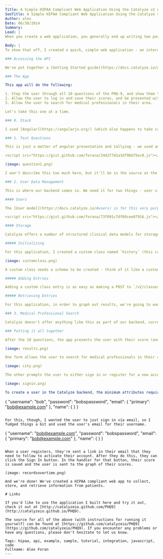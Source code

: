 ```yaml
---
Title: A Simple HIPAA Compliant Web Application Using the Catalyze v2 API
SeoTitle: A Simple HIPAA Compliant Web Application Using the Catalyze v2 API
Author: alex
Date: 06/30/2014
Summary: 
Lead: |
When you create a web application, you generally end up writing two parts - the web frontend, and a backend to power it. The backend is responsible for storing data and authenticating users, and can be quite a pain to put together and maintain. We have good news - **the Catalyze HIPAA compliant API can serve as your entire backend**. It's a REST API, meaning that it's quite painless for you to use.

Body: |
To show that off, I created a quick, simple web application - an interactive version of the [PHQ-9 Depression Questionnaire](http://www.integration.samhsa.gov/images/res/PHQ%20-%20Questions.pdf), designed to help detect and track depressive disorders.

### Accessing the API

We've put together a [Getting Started guide](https://docs.catalyze.io/guides/api/latest/getting_started/README.html) to help you get rolling. For this application, we'll need an API key, which that guide describes how to get.

### The App

This app will do the following:

1. Step the user through all 10 questions of the PHQ-9, and show them their score at the end.
2. Allow the user to log in and save their scores, and be presented with all of their scores graphed over time.
3. Allow the user to search for medical professionals in their area.

Let's take this one at a time.

### 0. Stack

I used [Angular](https://angularjs.org/) (which also happens to take care of CORS headers for us)  with the [ngRoute](https://docs.angularjs.org/api/ngRoute) extension to create this as a single-page app. I also used [ChartJS](http://chartjs.org/) to display historical results.

### 1. Test Questions

This is just a matter of angular presentation and tallying - we used an array, and presented those sequentially to the user.

<script src="https://gist.github.com/forana/24d2f7d1a3df9bbf5ec8.js"></script>

(image: question1.png)

I won't describe this too much here, but it'll be in the source at the end.

### 2. User Data Management

This is where our backend comes in. We need it for two things - user signup/authentication, and score (data) storage.

#### Users

The [User model](https://docs.catalyze.io/#users) is for this very purpose. A user can sign up via an HTTP POST to `/v2/users`, sign in via a POST to `/v2/auth/signin`, and sign out via a GET to `/v2/auth/signout`. To work with this more easily, I created a short angular service for working with the Catalyze API (this isn't intended to serve as an SDK, though one of those may be coming soon - stay tuned!).

<script src="https://gist.github.com/forana/73f091c7df60cee07916.js"></script>

#### Storage

Catalyze offers a number of structured clinical data models for storage, but all of them do more than what we really need here. That's fine - we can create a [Custom Class](https://docs.catalyze.io/#custom-classes) to do what we need.

##### Initializing

For this application, I created a custom class named `history` (this can be done from the [dashboard](https://dashboard.catalyze.io/) - see our [Getting Started guide](https://docs.catalyze.io/guides/api/latest/getting_started/README.html)).

(image: customclass.png)

A custom class needs a schema to be created - think of it like a custom SQL table. All created entries come with a `createdAt` field, which gets auto-populated with the timestamp at which the entry was created. So, all we need is a `score` field, which I gave the `number` type.

##### Adding Entries

Adding a custom class entry is as easy as making a POST to `/v2/classes/$classname/entry`, where `$classname` is the name of the class you want to add to - in this app's case, `history`. You can see this done in the Angular service above.

##### Retrieving Entries

For this application, in order to graph out results, we're going to want all of them for the current authenticated user, for all time. The Catalyze API offers a querying route - `/v2/classes/$classname/entry/$usersId` (where `$usersId` is the ID for the user, returned from user signin as part of the full user object) - for retrieving all entries that belong to a given user (entries that a user creates via the above route always belong to them). You can pass filtering parameters to this route, but if you don't, you'll just get all of the entries - which is exactly what we want. One thing we do have to pass, though, is the maximum number of results we want. Because this is just a sample application, I picked an arbitrary large number (1000), but for serious applications you'll want to look into the pagination options for that route.

### 3. Medical Professional Search

Catalyze doesn't offer anything like this as part of our backend, currently (though you could create one yourself with a bit of scraping and the [Provider](https://docs.catalyze.io/#providers) model), but [medl.io](http://medl.io) does. I created an Angular service to work with that, as well (part of the source for this application, not posted here) - and it sits next to the service I created for Catalyze just fine.

### Putting it all together

After the 10 questions, the app presents the user with their score (and a recommendation based on that).

(image: results.png)

One form allows the user to search for medical professionals in their area.

(image: city.png)

The other prompts the user to either sign in or register for a new account.

(image: signin.png)

To create a user in the Catalyze backend, the minimum attributes required are `username`, `password`, and `email.primary` - like so:

```
{
    "username": "bob", 
    "password": "bobspassword", 
    "email": {
        "primary": "bob@example.com"
    }, 
    "name": {
    }
}
```

For this, though, I wanted the user to just sign in via email, so I fudged things a bit and used the user's email for their username.

```
{
    "username": "bob@example.com", 
    "password": "bobspassword", 
    "email": {
        "primary": "bob@example.com"
    }, 
    "name": {
    }
}
```

When a user registers, they're sent a link in their email that they need to follow to activate their account. After they do this, they can click the Sign In button. In the handler for that button, their score is saved and the user is sent to the graph of their scores.

(image: recordsovertime.png)

And we're done! We've created a HIPAA compliant web app to collect, store, and retrieve information from patients.

# Links

If you'd like to use the application I built here and try it out, check it out at [http://catalyzeio.github.com/PHQ9](http://catalyzeio.github.io/PHQ9).

The source for all of the above (with instructions for running it yourself) can be found at [https://github.com/catalyzeio/PHQ9](https://github.com/catalyzeio/PHQ9). If you encounter any problems or have any questions, please don't hesitate to let us know.

Tags: hipaa, api, example, sample, tutorial, integration, javascript, code
Fullname: Alex Foran
---
```

